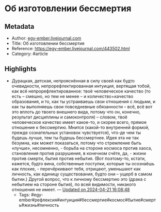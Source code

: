 # Об изготовлении бессмертия

## Metadata
- Author: [egy-ember.livejournal.com]()
- Title: Об изготовлении бессмертия
- Reference: https://egy-ember.livejournal.com/443502.html
- Category: #article

## Highlights
- Дурацкая, детская, непрояснённая в силу своей как будто очевидности, непрорефлектированная интуиция, вертящая тобой, как всё непрорефлектированное: твоё человеческое качество (то есть – смешно, но тем не менее – и количество+качество образования, и то, как ты устраиваешь свои отношения с людьми, и как ты выполняешь свои повседневные обязанности – всё, всё вот это вплоть до твоего внешнего вида, потому что он, конечно, результат дисциплины и самоконтроля) – словом, твоё человеческое качество имеет какое-то, и скорее всего, прямое отношение к бессмертию. Мнится (какой-то внутренней формой, прежде сознательных установок чувствуется), что-де чем ты будешь лучше, тем ты будешь бессмертнее.
Идея эта не так безумна, как может показаться, потому что стремление быть «лучше», несомненно, - борьба на стороне космоса против хаоса, становления против разрушения, в конечном счёте, да, - жизни против смерти, бытия против небытия.
(Вот поэтому-то, кстати, кажется, будто вина, собственные поступки, которые ты осознаёшь как плохие, - перечёркивают тебя, отрицают, уменьшают как личность, как единицу существования, будто они – ущерб в самом бытии.)
Другой вопрос, что к личному бессмертию это (драка с небытием на стороне бытия), по всей видимости, никакого отношения не имеет. — [Updated on 2024-04-21 16:08:48](https://hyp.is/SuGYYP_gEe622OO0PlfTVA/egy-ember.livejournal.com/443502.html)
   - Tags: #egy-ember#рефлексия#интуиция#бессмертие#космос#бытие#смерть#жизнь#личность
